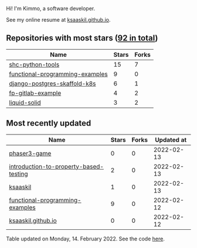 Hi! I'm Kimmo, a software developer.

See my online resume at [ksaaskil.github.io](https://ksaaskil.github.io).

<!-- repositories starts -->

## Repositories with most stars ([92 in total](https://github.com/ksaaskil?tab=repositories))
| Name        | Stars           | Forks  |
| ------------- |-------------| -----|
|[shc-python-tools](https://github.com/ksaaskil/shc-python-tools)|15|7
|[functional-programming-examples](https://github.com/ksaaskil/functional-programming-examples)|9|0
|[django-postgres-skaffold-k8s](https://github.com/ksaaskil/django-postgres-skaffold-k8s)|6|1
|[fp-gitlab-example](https://github.com/ksaaskil/fp-gitlab-example)|4|2
|[liquid-solid](https://github.com/ksaaskil/liquid-solid)|3|2

<!-- repositories ends -->
<!-- recent_repositories starts -->

## Most recently updated
| Name        | Stars           | Forks  | Updated at
| ------------- |-------------| -----|-----|
|[phaser3-game](https://github.com/ksaaskil/phaser3-game)|0|0|2022-02-13
|[introduction-to-property-based-testing](https://github.com/ksaaskil/introduction-to-property-based-testing)|2|0|2022-02-13
|[ksaaskil](https://github.com/ksaaskil/ksaaskil)|1|0|2022-02-13
|[functional-programming-examples](https://github.com/ksaaskil/functional-programming-examples)|9|0|2022-02-12
|[ksaaskil.github.io](https://github.com/ksaaskil/ksaaskil.github.io)|0|0|2022-02-12

<!-- recent_repositories ends -->
<!-- updated_at starts -->
Table updated on Monday, 14. February 2022. See the code [here](https://github.com/ksaaskil/ksaaskil).
<!-- updated_at ends -->
